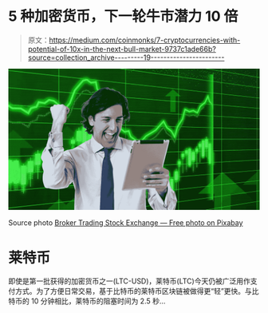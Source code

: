 # 5 种加密货币，下一轮牛市潜力 10 倍

> 原文：<https://medium.com/coinmonks/7-cryptocurrencies-with-potential-of-10x-in-the-next-bull-market-9737c1ade66b?source=collection_archive---------19----------------------->

![](img/e83c169f3885dbb737b968d335825adf.png)

Source photo [Broker Trading Stock Exchange — Free photo on Pixabay](https://pixabay.com/photos/broker-trading-stock-exchange-happy-6882754/)

# 莱特币

即使是第一批获得的加密货币之一(LTC-USD)，莱特币(LTC)今天仍被广泛用作支付方式。为了方便日常交易，基于比特币的莱特币区块链被做得更“轻”更快。与比特币的 10 分钟相比，莱特币的阻塞时间为 2.5 秒…